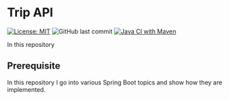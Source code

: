 # Trip API

[![License: MIT](https://img.shields.io/badge/License-MIT-yellow.svg)](https://opensource.org/licenses/MIT)
![GitHub last commit](https://img.shields.io/github/last-commit/kirillesau/spring-showcase)
[![Java CI with Maven](https://github.com/kirillesau/spring-showcase/actions/workflows/build-with-maven.yml/badge.svg?branch=master)](https://github.com/kirillesau/spring-showcase/actions/workflows/build-with-maven.yml)

In this repository

## Prerequisite

In this repository I go into various Spring Boot topics and show how they are implemented.